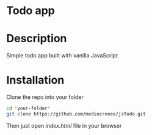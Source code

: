 # Todo app

# Description

Simple todo app built with vanilla JavaScript

# Installation

Clone the repo into your folder

```sh
cd *your-folder*
git clone https://github.com/mediocreeee/jsTodo.git
```

Then just open _index.html_ file in your browser
